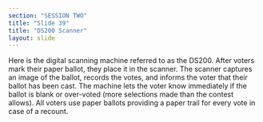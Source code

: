 ```yaml
---
section: "SESSION TWO"
title: "Slide 39"
title: "DS200 Scanner"
layout: slide
---
```


Here is the digital scanning machine referred to as the DS200.  After voters mark their paper ballot, they place it in the scanner. The scanner captures an image of the ballot, records the votes, and informs the voter that their ballot has been cast. The machine lets the voter know immediately if the ballot is blank or over-voted (more selections made than the contest allows). All voters use paper ballots providing a paper trail for every vote in case of a recount.
